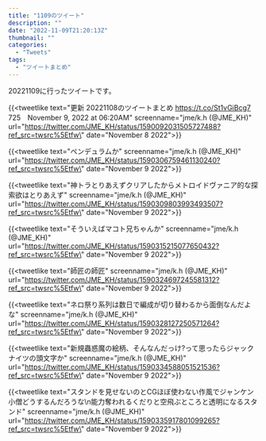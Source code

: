 ```yaml
---
title: "1109のツイート"
description: ""
date: "2022-11-09T21:20:13Z"
thumbnail: ""
categories:
  - "Tweets"
tags:
  - "ツイートまとめ"
---
```

20221109に行ったツイートです。
<!--more-->
{{<tweetlike text=\"更新 20221108のツイートまとめ https://t.co/St1vGiBcg7 725　November 9, 2022 at 06:20AM\" screenname=\"jme/k.h (@JME_KH)\" url=\"https://twitter.com/JME_KH/status/1590092031505727488?ref_src=twsrc%5Etfw\" date=\"November 8 2022\">}}

{{<tweetlike text=\"ペンデュラムか\" screenname=\"jme/k.h (@JME_KH)\" url=\"https://twitter.com/JME_KH/status/1590306759461130240?ref_src=twsrc%5Etfw\" date=\"November 9 2022\">}}

{{<tweetlike text=\"神トラとりあえずクリアしたからメトロイドヴァニア的な探索欲はとりあえず\" screenname=\"jme/k.h (@JME_KH)\" url=\"https://twitter.com/JME_KH/status/1590309803993493507?ref_src=twsrc%5Etfw\" date=\"November 9 2022\">}}

{{<tweetlike text=\"そういえばマコト兄ちゃんか\" screenname=\"jme/k.h (@JME_KH)\" url=\"https://twitter.com/JME_KH/status/1590315215077650432?ref_src=twsrc%5Etfw\" date=\"November 9 2022\">}}

{{<tweetlike text=\"師匠の師匠\" screenname=\"jme/k.h (@JME_KH)\" url=\"https://twitter.com/JME_KH/status/1590324697245581312?ref_src=twsrc%5Etfw\" date=\"November 9 2022\">}}

{{<tweetlike text=\"ネロ祭り系列は数日で編成が切り替わるから面倒なんだよな\" screenname=\"jme/k.h (@JME_KH)\" url=\"https://twitter.com/JME_KH/status/1590328127250571264?ref_src=twsrc%5Etfw\" date=\"November 9 2022\">}}

{{<tweetlike text=\"新規蟲惑魔の絵柄、そんなんだっけ?って思ったらジャックナイツの頭文字か\" screenname=\"jme/k.h (@JME_KH)\" url=\"https://twitter.com/JME_KH/status/1590334588051521536?ref_src=twsrc%5Etfw\" date=\"November 9 2022\">}}

{{<tweetlike text=\"スタンドを見せないのとCGほぼ使わない作風でジャンケン小僧どうするんだろうな\n能力奪われるくだりと空飛ぶところと透明になるスタンド\" screenname=\"jme/k.h (@JME_KH)\" url=\"https://twitter.com/JME_KH/status/1590335917801099265?ref_src=twsrc%5Etfw\" date=\"November 9 2022\">}}

